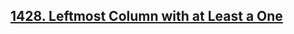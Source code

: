 ## [1428. Leftmost Column with at Least a One](https://leetcode.com/problems/leftmost-column-with-at-least-a-one)
